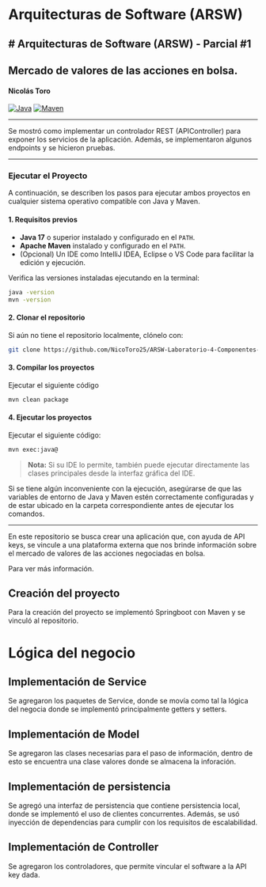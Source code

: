 # Arquitecturas de Software (ARSW)

## # Arquitecturas de Software (ARSW) - Parcial #1

## Mercado de valores de las acciones en bolsa.

#### Nicolás Toro

[![Java](https://img.shields.io/badge/Java-17%2B-blue.svg)](https://www.oracle.com/java/)
[![Maven](https://img.shields.io/badge/Maven-Build-brightgreen.svg)](https://maven.apache.org/)

---

Se mostró como implementar un controlador REST (APIController) para exponer los servicios de la aplicación.
Además, se implementaron algunos endpoints y se hicieron pruebas.

---

### Ejecutar el Proyecto

A continuación, se describen los pasos para ejecutar ambos proyectos en cualquier sistema operativo compatible con Java y Maven.

#### 1. Requisitos previos

- **Java 17** o superior instalado y configurado en el `PATH`.
- **Apache Maven** instalado y configurado en el `PATH`.
- (Opcional) Un IDE como IntelliJ IDEA, Eclipse o VS Code para facilitar la edición y ejecución.

Verifica las versiones instaladas ejecutando en la terminal:

```bash
java -version
mvn -version
```

#### 2. Clonar el repositorio

Si aún no tiene el repositorio localmente, clónelo con:

```bash
git clone https://github.com/NicoToro25/ARSW-Laboratorio-4-Componentes-Conectores-II.git
```

#### 3. Compilar los proyectos

Ejecutar el siguiente código

```bash
mvn clean package
```

#### 4. Ejecutar los proyectos

Ejecutar el siguiente código:

```bash
mvn exec:java@
```

> **Nota:** Si su IDE lo permite, también puede ejecutar directamente las clases principales desde la interfaz gráfica del IDE.

Si se tiene algún inconveniente con la ejecución, asegúrarse de que las variables de entorno de Java y Maven estén correctamente configuradas y de estar ubicado en la carpeta correspondiente antes de ejecutar los comandos.

---

En este repositorio se busca crear una aplicación que, con ayuda de API keys, se vincule a una plataforma externa que 
nos brinde información sobre el mercado de valores de las acciones negociadas en bolsa.

Para ver más información.

## Creación del proyecto

Para la creación del proyecto se implementó Springboot con Maven y se vinculó al repositorio.

# Lógica del negocio

## Implementación de Service

Se agregaron los paquetes de Service, donde se movía como tal la lógica del negocia donde se implementó principalmente getters y setters.

## Implementación de Model

Se agregaron las clases necesarias para el paso de información, dentro de esto se encuentra una clase valores donde 
se almacena la inforación.

## Implementación de persistencia

Se agregó una interfaz de persistencia que contiene persistencia local, donde se implementó el uso de clientes concurrentes.
Además, se usó inyección de dependencias para cumplir con los requisitos de escalabilidad.

## Implementación de Controller

Se agregaron los controladores, que permite vincular el software a la API key dada.
